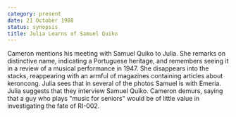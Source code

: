 ```yaml
---
category: present
date: 21 October 1988
status: synopsis
title: Julia Learns of Samuel Quiko
---
```


Cameron
mentions his meeting with Samuel Quiko to Julia. She remarks on distinctive
name, indicating a Portuguese heritage, and remembers seeing it in a
review of a musical performance in 1947. She disappears into the stacks,
reappearing with an armful of magazines containing articles about
keroncong. Julia sees that in several of the photos Samuel is with
Emeria. Julia suggests that they interview Samuel Quiko. Cameron demurs,
saying that a guy who plays "music for seniors" would be of little value
in investigating the fate of RI-002.
